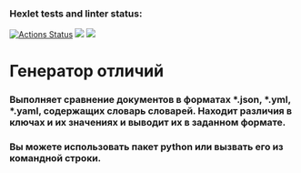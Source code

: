 ### Hexlet tests and linter status:
[![Actions Status](https://github.com/goryay/python-project-50/workflows/hexlet-check/badge.svg)](https://github.com/goryay/python-project-50/actions)
<a href="https://codeclimate.com/github/goryay/python-project-lvl1/maintainability"><img src="https://api.codeclimate.com/v1/badges/614a3f8511bdb84b3258/maintainability" /></a>
<a href="https://codeclimate.com/github/goryay/python-project-lvl1/test_coverage"><img src="https://api.codeclimate.com/v1/badges/614a3f8511bdb84b3258/test_coverage" /></a>


# Генератор отличий
### Выполняет сравнение документов в форматах *.json, *.yml, *.yaml, содержащих словарь словарей. Находит различия в ключах и их значениях и выводит их в заданном формате.
### Вы можете использовать пакет python или вызвать его из командной строки.
